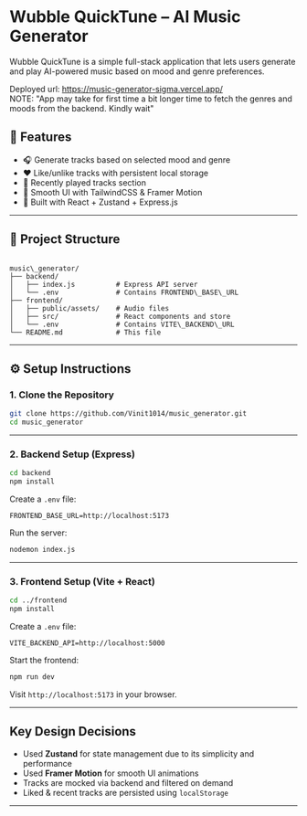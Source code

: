 #  Wubble QuickTune – AI Music Generator

Wubble QuickTune is a simple full-stack application that lets users generate and play AI-powered music based on mood and genre preferences.

Deployed url: https://music-generator-sigma.vercel.app/
<br>
NOTE: "App may take for first time a bit longer time to fetch the genres and moods from the backend. Kindly wait"
## 🚀 Features

- 🎧 Generate tracks based on selected mood and genre
- ❤️ Like/unlike tracks with persistent local storage
- 🔄 Recently played tracks section
- 🎼 Smooth UI with TailwindCSS & Framer Motion
- 🎯 Built with React + Zustand + Express.js

---

## 📁 Project Structure

```

music\_generator/
├── backend/
│   ├── index.js          # Express API server
│   └── .env              # Contains FRONTEND\_BASE\_URL
├── frontend/
│   ├── public/assets/    # Audio files
│   ├── src/              # React components and store
│   └── .env              # Contains VITE\_BACKEND\_URL
└── README.md             # This file

````

---

## ⚙️ Setup Instructions

### 1. Clone the Repository

```bash
git clone https://github.com/Vinit1014/music_generator.git
cd music_generator
````

---

### 2. Backend Setup (Express)

```bash
cd backend
npm install
```

Create a `.env` file:

```env
FRONTEND_BASE_URL=http://localhost:5173
```

Run the server:

```bash
nodemon index.js
```

---

### 3. Frontend Setup (Vite + React)

```bash
cd ../frontend
npm install
```

Create a `.env` file:

```env
VITE_BACKEND_API=http://localhost:5000
```

Start the frontend:

```bash
npm run dev
```

Visit `http://localhost:5173` in your browser.

---

##  Key Design Decisions

* Used **Zustand** for state management due to its simplicity and performance
* Used **Framer Motion** for smooth UI animations
* Tracks are mocked via backend and filtered on demand
* Liked & recent tracks are persisted using `localStorage`

---

